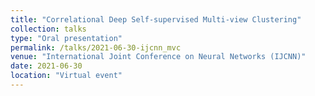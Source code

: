 ```yaml
---
title: "Correlational Deep Self-supervised Multi-view Clustering"
collection: talks
type: "Oral presentation"
permalink: /talks/2021-06-30-ijcnn_mvc
venue: "International Joint Conference on Neural Networks (IJCNN)"
date: 2021-06-30
location: "Virtual event"
---
```

